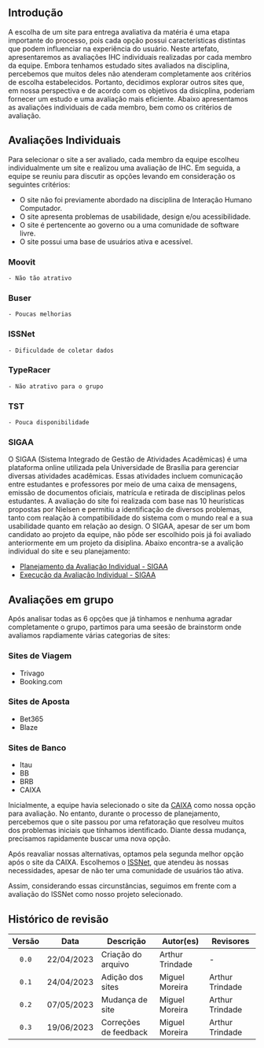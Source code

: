 ## Introdução
A escolha de um site para entrega avaliativa da matéria é uma etapa importante do processo, pois cada opção possui características distintas que podem influenciar na experiência do usuário. Neste artefato, apresentaremos as avaliações IHC individuais realizadas por cada membro da equipe. Embora tenhamos estudado sites avaliados na disciplina, percebemos que muitos deles não atenderam completamente aos critérios de escolha estabelecidos. Portanto, decidimos explorar outros sites que, em nossa perspectiva e de acordo com os objetivos da disicplina, poderiam fornecer um estudo e uma avaliação mais eficiente. Abaixo apresentamos as avaliações individuais de cada membro, bem como os critérios de avaliação.

## Avaliações Individuais

Para selecionar o site a ser avaliado, cada membro da equipe escolheu individualmente um site e realizou uma avaliação de IHC. Em seguida, a equipe se reuniu para discutir as opções levando em consideração os seguintes critérios:

- O site não foi previamente abordado na disciplina de Interação Humano Computador.
- O site apresenta problemas de usabilidade, design e/ou acessibilidade.
- O site é pertencente ao governo ou a uma comunidade de software livre.
- O site possui uma base de usuários ativa e acessível.

### Moovit
    - Não tão atrativo
### Buser
    - Poucas melhorias
### ISSNet
    - Dificuldade de coletar dados
### TypeRacer
    - Não atrativo para o grupo
### TST
    - Pouca disponibilidade
### SIGAA
O SIGAA (Sistema Integrado de Gestão de Atividades Acadêmicas) é uma plataforma online utilizada pela Universidade de Brasília para gerenciar diversas atividades acadêmicas. Essas atividades incluem comunicação entre estudantes e professores por meio de uma caixa de mensagens, emissão de documentos oficiais, matrícula e retirada de disciplinas pelos estudantes.
A avaliação do site foi realizada com base nas 10 heurísticas propostas por Nielsen e permitiu a identificação de diversos problemas, tanto com realação à compatibilidade do sistema com o mundo real e a sua usabilidade quanto em relação ao design.
O SIGAA, apesar de ser um bom candidato ao projeto da equipe, não pôde ser escolhido pois já foi avaliado anteriormente em um projeto da disiplina.
Abaixo encontra-se a avalição individual do site e seu planejamento:

- [Planejamento da Avaliação Individual - SIGAA](./doc/Planejamento%20da%20avalia%C3%A7%C3%A3o%20SIGAA.pdf)
- [Execução da Avaliação Individual - SIGAA](./doc/Execu%C3%A7%C3%A3o%20da%20avalia%C3%A7%C3%A3o%20SIGAA.pdf)

## Avaliações em grupo
Após analisar todas as 6 opções que já tínhamos e nenhuma agradar completamente o grupo, partimos para uma seesão de brainstorm onde avaliamos rapdiamente várias categorias de sites:

### Sites de Viagem
- Trivago
- Booking.com

### Sites de Aposta
- Bet365
- Blaze

### Sites de Banco
- Itau
- BB
- BRB
- CAIXA

Inicialmente, a equipe havia selecionado o site da [CAIXA](https://www.caixa.gov.br/Paginas/home-caixa.aspx) como nossa opção para avaliação. No entanto, durante o processo de planejamento, percebemos que o site passou por uma refatoração que resolveu muitos dos problemas iniciais que tínhamos identificado. Diante dessa mudança, precisamos rapidamente buscar uma nova opção.

Após reavaliar nossas alternativas, optamos pela segunda melhor opção após o site da CAIXA. Escolhemos o [ISSNet](https://df.issnetonline.com.br/online/Login/Login.aspx?ReturnUrl=%2fonline), que atendeu às nossas necessidades, apesar de não ter uma comunidade de usuários tão ativa.

Assim, considerando essas circunstâncias, seguimos em frente com a avaliação do ISSNet como nosso projeto selecionado.

## Histórico de revisão

| Versão     | Data       | Descrição             | Autor(es)       | Revisores        |
| :--------: | :--------: | --------------------- | --------------- | ---------------- |
| `0.0`      | 22/04/2023 | Criação do arquivo    | Arthur Trindade | - |
| `0.1`      | 24/04/2023 | Adição dos sites      | Miguel Moreira  | Arthur Trindade  |
| `0.2`      | 07/05/2023 | Mudança de site       | Miguel Moreira  | Arthur Trindade  |
| `0.3`      | 19/06/2023 | Correções de feedback | Miguel Moreira  | Arthur Trindade  |